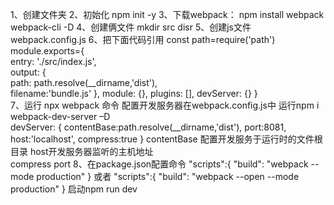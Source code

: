 1、创建文件夹
2、初始化 npm init -y
3、下载webpack： npm install webpack webpack-cli -D
4、创建俩文件
    mkdir src  disr
5、创建js文件 webpack.config.js
6、把下面代码引用
const path=require('path')
module.exports={  
    entry: './src/index.js',  
    output: {  
        path: path.resolve(__dirname,'dist'),  
        filename:'bundle.js'
    },
    module: {},
    plugins: [],
    devServer: {}
 }  
7、运行 npx webpack 命令
    配置开发服务器在webpack.config.js中
    运行npm i webpack-dev-server –D   
    devServer: {
            contentBase:path.resolve(__dirname,'dist'),
            port:8081,
            host:'localhost',
            compress:true
        }
    contentBase 配置开发服务于运行时的文件根目录
    host开发服务器监听的主机地址    
    compress
    port
8、在package.json配置命令
"scripts":{
    "build": "webpack --mode production"
}
或者
"scripts":{
    "build": "webpack --open --mode production"
}
启动npm run dev

